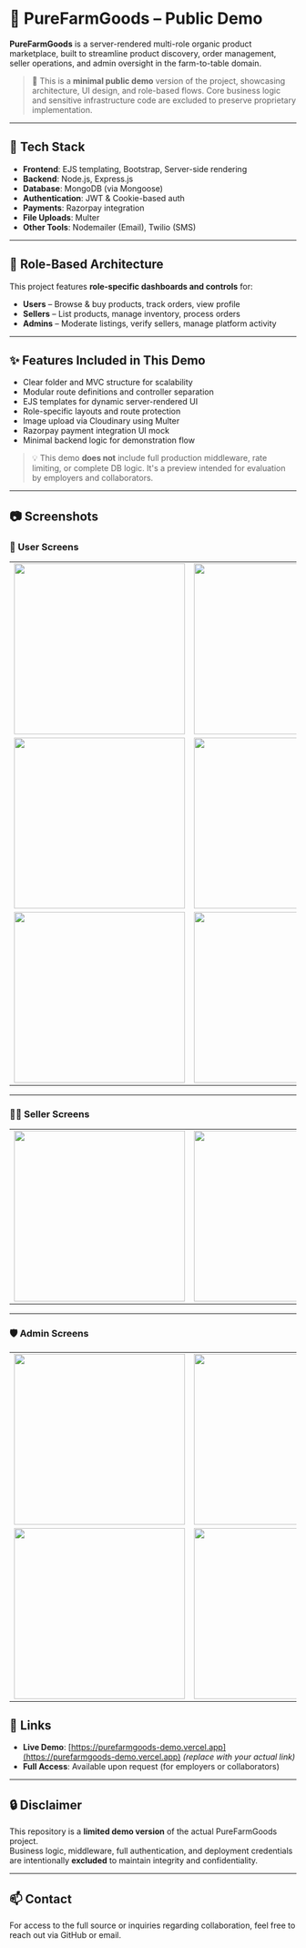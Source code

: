 # 🌾 PureFarmGoods – Public Demo

**PureFarmGoods** is a server-rendered multi-role organic product marketplace, built to streamline product discovery, order management, seller operations, and admin oversight in the farm-to-table domain.

> 📝 This is a **minimal public demo** version of the project, showcasing architecture, UI design, and role-based flows. Core business logic and sensitive infrastructure code are excluded to preserve proprietary implementation.

---

## 🔧 Tech Stack

- **Frontend**: EJS templating, Bootstrap, Server-side rendering  
- **Backend**: Node.js, Express.js  
- **Database**: MongoDB (via Mongoose)  
- **Authentication**: JWT & Cookie-based auth  
- **Payments**: Razorpay integration    
- **File Uploads**: Multer  
- **Other Tools**: Nodemailer (Email), Twilio (SMS)

---

## 👥 Role-Based Architecture

This project features **role-specific dashboards and controls** for:

- **Users** – Browse & buy products, track orders, view profile  
- **Sellers** – List products, manage inventory, process orders  
- **Admins** – Moderate listings, verify sellers, manage platform activity

---

## ✨ Features Included in This Demo

- Clear folder and MVC structure for scalability  
- Modular route definitions and controller separation  
- EJS templates for dynamic server-rendered UI  
- Role-specific layouts and route protection  
- Image upload via Cloudinary using Multer  
- Razorpay payment integration UI mock  
- Minimal backend logic for demonstration flow

> 💡 This demo **does not** include full production middleware, rate limiting, or complete DB logic. It's a preview intended for evaluation by employers and collaborators.

---

## 📷 Screenshots

<h3>👤 User Screens</h3>
<table>
  <tr>
    <td><img src="https://github.com/user-attachments/assets/7dc4674f-0cfe-4525-a40d-d8e3d004a2de" width="300"></td>
    <td><img src="https://github.com/user-attachments/assets/bfa342a4-6938-4c58-9799-256285b17ca7" width="300"></td>
    <td><img src="https://github.com/user-attachments/assets/009c75a1-f5e3-4bb4-a7a9-1b438225d050" width="300"></td>
  </tr>
  <tr>
    <td><img src="https://github.com/user-attachments/assets/650e82de-52ec-4e31-a20f-8e8f1f335cd8" width="300"></td>
    <td><img src="https://github.com/user-attachments/assets/6c556631-10bc-4e04-9d48-27c72e59c1c4" width="300"></td>
    <td><img src="https://github.com/user-attachments/assets/3fac0502-35ec-4186-a7e4-1eea842f2cd3" width="300"></td>
  </tr>
  <tr>
    <td><img src="https://github.com/user-attachments/assets/97ea9506-22e8-420b-94e7-a6cad0683cd3" width="300"></td>
    <td><img src="https://github.com/user-attachments/assets/519a4351-40d2-4031-a207-08841f119cc1" width="300"></td>
    <td></td>
  </tr>
</table>

---

<h3>🧑‍🌾 Seller Screens</h3>
<table>
  <tr>
    <td><img src="https://github.com/user-attachments/assets/087d20f9-fa28-4cbc-99b4-7e9b4985a7e6" width="300"></td>
    <td><img src="https://github.com/user-attachments/assets/638677b7-23c3-4d52-8cfb-b1000cd70e2e" width="300"></td>
    <td><img src="https://github.com/user-attachments/assets/22a6754a-2dee-4685-8ab3-d48520921210" width="300"></td>
  </tr>
</table>

---

<h3>🛡️ Admin Screens</h3>
<table>
  <tr>
    <td><img src="https://github.com/user-attachments/assets/618d0d5b-8f95-4a03-a8ac-2c2e945fa198" width="300"></td>
    <td><img src="https://github.com/user-attachments/assets/16fb6324-ab0b-4333-b327-c44e138b1a5c" width="300"></td>
    <td><img src="https://github.com/user-attachments/assets/e8259da2-76bc-4d97-994f-5b351e04e06d" width="300"></td>
  </tr>
  <tr>
    <td><img src="https://github.com/user-attachments/assets/b3154f96-44ca-4325-949f-4518bd817592" width="300"></td>
    <td><img src="https://github.com/user-attachments/assets/dfbe151e-6b10-475a-9d23-06ec53321dcc" width="300"></td>
    <td><img src="https://github.com/user-attachments/assets/94337f2d-598f-4a7c-88dc-30d41f638884" width="300"></td>
  </tr>
</table>


## 🔗 Links

- **Live Demo**: [https://purefarmgoods-demo.vercel.app](https://purefarmgoods-demo.vercel.app) *(replace with your actual link)*  
- **Full Access**: Available upon request (for employers or collaborators)

---

## 🔒 Disclaimer

This repository is a **limited demo version** of the actual PureFarmGoods project.  
Business logic, middleware, full authentication, and deployment credentials are intentionally **excluded** to maintain integrity and confidentiality.

---

## 📫 Contact

For access to the full source or inquiries regarding collaboration, feel free to reach out via GitHub or email.

